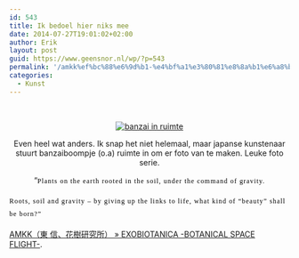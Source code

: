 ```yaml
---
id: 543
title: Ik bedoel hier niks mee
date: 2014-07-27T19:01:02+02:00
author: Erik
layout: post
guid: https://www.geensnor.nl/wp/?p=543
permalink: '/amkk%ef%bc%88%e6%9d%b1-%e4%bf%a1%e3%80%81%e8%8a%b1%e6%a8%b9%e7%a0%94%e7%a9%b6%e6%89%80%ef%bc%89-exobiotanica-botanical-space-flight/'
categories:
  - Kunst
---
```

&nbsp;

<p style="text-align: center;">
  <a href="https://azumamakoto.com/?p=5051"><img src="https://www.geensnor.nl/wp/wp-content/uploads/2014/07/Web_EXOBIOTANICA_03.jpg" alt="banzai in ruimte" /></a>
</p>

<p style="text-align: center;">
  Even heel wat anders. Ik snap het niet helemaal, maar japanse kunstenaar stuurt banzaiboompje (o.a) ruimte in om er foto van te maken. Leuke foto serie.
</p>

<p style="text-align: center;">
  &#8220;<span style="color: #000000; font-family: 'ヒラギノ明朝 Pro W3', 'Hiragino Mincho Pro', 'ＭＳ Ｐ明朝', 'MS PMincho', Times, serif; font-size: 12px; letter-spacing: 1.20000004768372px; line-height: 22.7999992370605px;">Plants on the earth rooted in the soil, under the command of gravity.</span>
</p>

<span style="color: #000000; font-family: 'ヒラギノ明朝 Pro W3', 'Hiragino Mincho Pro', 'ＭＳ Ｐ明朝', 'MS PMincho', Times, serif; font-size: 12px; letter-spacing: 1.20000004768372px; line-height: 22.7999992370605px;">Roots, soil and gravity – by giving up the links to life, what kind of “beauty” shall be born?&#8221;</span>

[AMKK（東 信、花樹研究所） » EXOBIOTANICA -BOTANICAL SPACE FLIGHT-](https://azumamakoto.com/?p=5051).